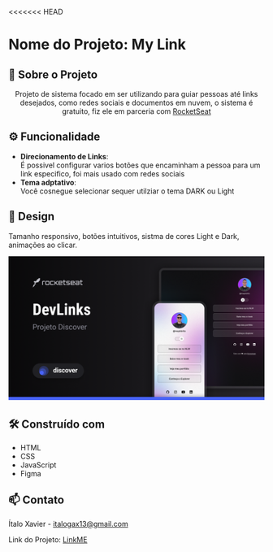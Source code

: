 <<<<<<< HEAD
<!DOCTYPE html>
<html>
<head>
    <title>Nome do Seu Projeto</title>
</head>
<body>

<h1>Nome do Projeto: My Link</h1>

<h2>🌌 Sobre o Projeto</h2>
<p align="center">
    Projeto de sistema focado em ser utilizando para guiar pessoas até links desejados, como redes sociais e documentos em nuvem, o sistema é gratuito, fiz ele em parceria com <a href="https://www.rocketseat.com.br/">RocketSeat</a><br></p> 

<h2>⚙️ Funcionalidade</h2>
<ul>
    <li><strong>Direcionamento de Links</strong>: <br> 
    É possivel configurar varios botões que encaminham a pessoa para um link especifico, foi mais usado com redes sociais</li>
    <li><strong>Tema adptativo</strong>:<br>
    Você cosnegue selecionar sequer utilziar o tema DARK ou Light</li>
</ul>

<h2>🎨 Design</h2>
<p>
Tamanho responsivo, botões intuitivos, sistma de cores Light e Dark, animações ao clicar. 
</p>
<p>
    <img alt="baner"
    src=".github\previw.png"></img>
</p>

<h2>🛠️ Construído com</h2>
<ul>
    <li>HTML</li>
    <li>CSS</li>
    <li>JavaScript</li>
    <li>Figma</li>
    <!-- Outras tecnologias usadas -->
</ul>

<h2>📫 Contato</h2>
<p>Ítalo Xavier - <a href="mailto:italogax13@gmail.com">italogax13@gmail.com</a></p>
<p>Link do Projeto: <a href="https://github.com/italogax/LinkME">LinkME</a></p>

</body>
</html>

